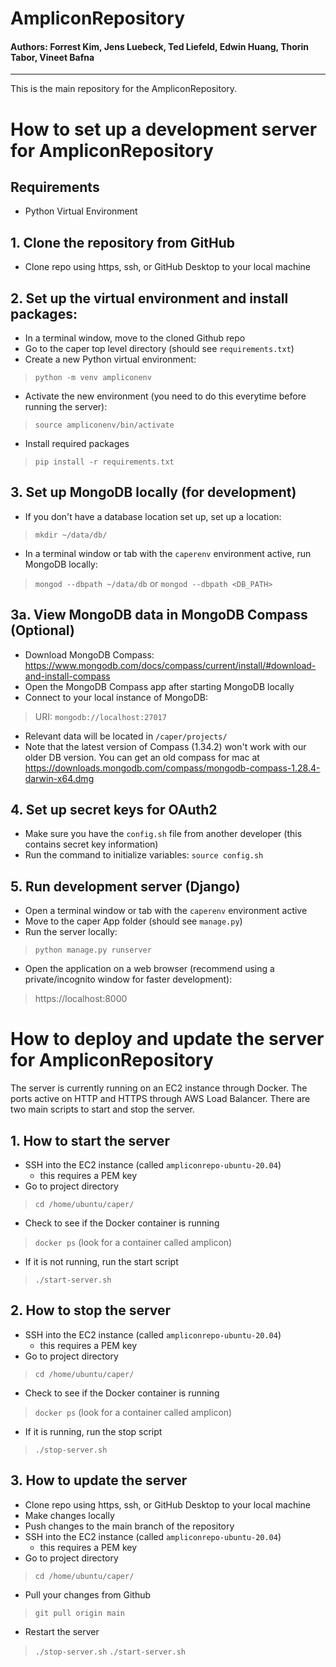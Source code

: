 # AmpliconRepository

#### Authors: Forrest Kim, Jens Luebeck, Ted Liefeld, Edwin Huang, Thorin Tabor, Vineet Bafna
---

This is the main repository for the AmpliconRepository.

# How to set up a development server for AmpliconRepository

## Requirements
- Python Virtual Environment

## 1. Clone the repository from GitHub
- Clone repo using https, ssh, or GitHub Desktop to your local machine

## 2. Set up the virtual environment and install packages:
- In a terminal window, move to the cloned Github repo
- Go to the caper top level directory (should see `requirements.txt`)
- Create a new Python virtual environment:
> `python -m venv ampliconenv`
- Activate the new environment (you need to do this everytime before running the server):
> `source ampliconenv/bin/activate`
- Install required packages
> `pip install -r requirements.txt`

## 3. Set up MongoDB locally (for development)
- If you don't have a database location set up, set up a location:
> `mkdir ~/data/db/`
- In a terminal window or tab with the `caperenv` environment active, run MongoDB locally:
>  `mongod --dbpath ~/data/db` or `mongod --dbpath <DB_PATH>`

## 3a. View MongoDB data in MongoDB Compass (Optional)
- Download MongoDB Compass: https://www.mongodb.com/docs/compass/current/install/#download-and-install-compass
- Open the MongoDB Compass app after starting MongoDB locally
- Connect to your local instance of MongoDB:
> URI: `mongodb://localhost:27017`
- Relevant data will be located in `/caper/projects/`
- Note that the latest version of Compass (1.34.2) won't work with our older DB version.  You can get an old compass for mac at https://downloads.mongodb.com/compass/mongodb-compass-1.28.4-darwin-x64.dmg

## 4. Set up secret keys for OAuth2
- Make sure you have the `config.sh` file from another developer (this contains secret key information)
- Run the command to initialize variables:
`source config.sh`

## 5. Run development server (Django)
- Open a terminal window or tab with the `caperenv` environment active
- Move to the caper App folder (should see `manage.py`)
- Run the server locally:
> `python manage.py runserver`
- Open the application on a web browser (recommend using a private/incognito window for faster development):
> https://localhost:8000


# How to deploy and update the server for AmpliconRepository
The server is currently running on an EC2 instance through Docker. The ports active on HTTP and HTTPS through AWS Load Balancer. There are two main scripts to start and stop the server.

## 1. How to start the server
- SSH into the EC2 instance (called `ampliconrepo-ubuntu-20.04`)
  - this requires a PEM key
- Go to project directory
> `cd /home/ubuntu/caper/`
- Check to see if the Docker container is running
> `docker ps` (look for a container called amplicon)
- If it is not running, run the start script 
> `./start-server.sh`

## 2. How to stop the server
- SSH into the EC2 instance (called `ampliconrepo-ubuntu-20.04`)
  - this requires a PEM key
- Go to project directory
> `cd /home/ubuntu/caper/`
- Check to see if the Docker container is running
> `docker ps` (look for a container called amplicon)
- If it is running, run the stop script 
> `./stop-server.sh`

## 3. How to update the server
- Clone repo using https, ssh, or GitHub Desktop to your local machine
- Make changes locally 
- Push changes to the main branch of the repository
- SSH into the EC2 instance (called `ampliconrepo-ubuntu-20.04`)
  - this requires a PEM key
- Go to project directory
> `cd /home/ubuntu/caper/`
- Pull your changes from Github
> `git pull origin main`
- Restart the server
> `./stop-server.sh`
> `./start-server.sh`


